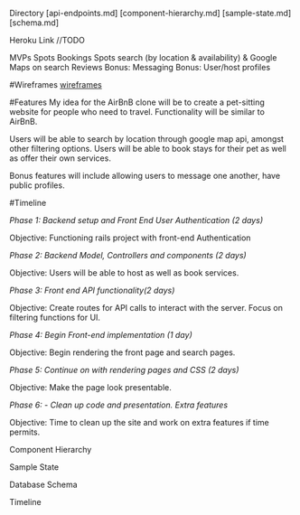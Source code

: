 Directory
  [api-endpoints.md]
  [component-hierarchy.md]
  [sample-state.md]
  [schema.md]

Heroku Link
//TODO


MVPs
  Spots
  Bookings
  Spots search (by location & availability) & Google Maps on search
  Reviews
  Bonus: Messaging
  Bonus: User/host profiles

#Wireframes
[wireframes](wireframes)

#Features
My idea for the AirBnB clone will be to create a pet-sitting website for people who need to travel.  Functionality will be similar to AirBnB.  

Users will be able to search by location through google map api, amongst other filtering options. Users will be able to book stays for their pet as well as offer their own services.

Bonus features will include allowing users to message one another, have public profiles.

#Timeline

  *Phase 1: Backend setup and Front End User Authentication (2 days)*

  Objective: Functioning rails project with front-end Authentication

  *Phase 2: Backend Model, Controllers and components (2 days)*

  Objective: Users will be able to host as well as book services.

  *Phase 3: Front end API functionality(2 days)*

  Objective: Create routes for API calls to interact with the server.
  Focus on filtering functions for UI.

  *Phase 4: Begin Front-end implementation (1 day)*

  Objective: Begin rendering the front page and search pages.

  *Phase 5: Continue on with rendering pages and CSS (2 days)*

  Objective: Make the page look presentable.

  *Phase 6: - Clean up code and presentation.  Extra features*

  Objective: Time to clean up the site and work on extra features
  if time permits.



Component Hierarchy


Sample State

Database Schema

Timeline
